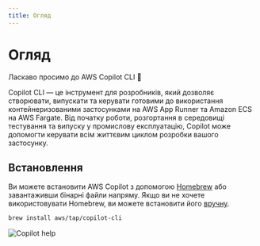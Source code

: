 ```yaml
---
title: Огляд
---
```


# Огляд

Ласкаво просимо до AWS Copilot CLI 🎉

Copilot CLI — це інструмент для розробників, який дозволяє створювати, випускати та керувати готовими до використання контейнеризованими застосунками на AWS App Runner та Amazon ECS на AWS Fargate.
Від початку роботи, розгортання в середовищі тестування та випуску у промислову експлуатацію, Copilot може допомогти керувати всім життєвим циклом розробки вашого застосунку.

## Встановлення

Ви можете встановити AWS Copilot з допомогою [Homebrew](https://brew.sh/) або завантаживши бінарні файли напряму. Якщо ви не хочете використовувати Homebrew, ви можете встановити його [вручну](../getting-started/install/).

```sh
brew install aws/tap/copilot-cli
```

![Copilot help](https://user-images.githubusercontent.com/828419/85797638-e181ae00-b6f0-11ea-8751-3a7552e3fa7f.png)
